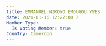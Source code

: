 ```yaml
---
title: EMMANUEL NIKOYO EMOUGOU YVES
date: 2024-01-16 12:27:00 Z
Member Type:
  Is Voting Member: true
Country: Cameroon
---
```


